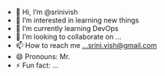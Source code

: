 - 👋 Hi, I’m @srinivish
- 👀 I’m interested in learning new things
- 🌱 I’m currently learning DevOps
- 💞️ I’m looking to collaborate on ...
- 📫 How to reach me ...srini.vish@gmail.com
- 😄 Pronouns: Mr.
- ⚡ Fun fact: ...

<!---
srinivish/srinivish is a ✨ special ✨ repository because its `README.md` (this file) appears on your GitHub profile.
You can click the Preview link to take a look at your changes.
--->
